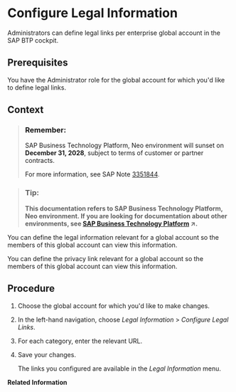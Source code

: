 <!-- copy6c3195266a9c4de990627dacd4766662 -->

# Configure Legal Information

Administrators can define legal links per enterprise global account in the SAP BTP cockpit.



<a name="copy6c3195266a9c4de990627dacd4766662__prereq_jtf_5db_tdb"/>

## Prerequisites

You have the Administrator role for the global account for which you'd like to define legal links.



## Context

> ### Remember:  
> SAP Business Technology Platform, Neo environment will sunset on **December 31, 2028**, subject to terms of customer or partner contracts.
> 
> For more information, see SAP Note [3351844](https://me.sap.com/notes/3351844).

> ### Tip:  
> **This documentation refers to SAP Business Technology Platform, Neo environment. If you are looking for documentation about other environments, see [SAP Business Technology Platform](https://help.sap.com/viewer/65de2977205c403bbc107264b8eccf4b/Cloud/en-US/6a2c1ab5a31b4ed9a2ce17a5329e1dd8.html "SAP Business Technology Platform (SAP BTP) is an integrated offering comprised of the following technology portfolios: application development; process automation; integration; data, analytics, and enterprise planning; artificial intelligence. The platform offers users the ability to turn data into business value, compose end-to-end business processes, connect entire IT landscapes, and personalize, build and extend SAP applications. This reduces the overall total cost of ownership maintaining SAP landscapes and third-party software across end-to-end business processes.") :arrow_upper_right:.**

You can define the legal information relevant for a global account so the members of this global account can view this information.

You can define the privacy link relevant for a global account so the members of this global account can view this information.



## Procedure

1.  Choose the global account for which you'd like to make changes.

2.  In the left-hand navigation, choose *Legal Information* \> *Configure Legal Links*.

3.  For each category, enter the relevant URL.

4.  Save your changes.

    The links you configured are available in the *Legal Information* menu.


**Related Information**  


 <?sap-ot O2O class="- topic/link " href="b2a50bae5f22426ea876233e03a44bab.xml" text="" desc="" xtrc="link:2" xtrf="file:/home/builder/src/dita-all/jjq1673438782153/loio9fe952ba277c471bbad80cd40548bb84_en-US/src/content/localization/en-us/6c3195266a9c4de990627dacd4766662.xml" output-class="" outputTopicFile="file:/home/builder/tp.net.sf.dita-ot/2.3/plugins/com.elovirta.dita.markdown_1.3.0/xsl/dita2markdownImpl.xsl" ?> 

 <?sap-ot O2O class="- topic/link " href="4522503a44ef4230a803ebd9bfe1b28a.xml" text="" desc="" xtrc="link:4" xtrf="file:/home/builder/src/dita-all/jjq1673438782153/loio9fe952ba277c471bbad80cd40548bb84_en-US/src/content/localization/en-us/6c3195266a9c4de990627dacd4766662.xml" output-class="" outputTopicFile="file:/home/builder/tp.net.sf.dita-ot/2.3/plugins/com.elovirta.dita.markdown_1.3.0/xsl/dita2markdownImpl.xsl" ?> 

